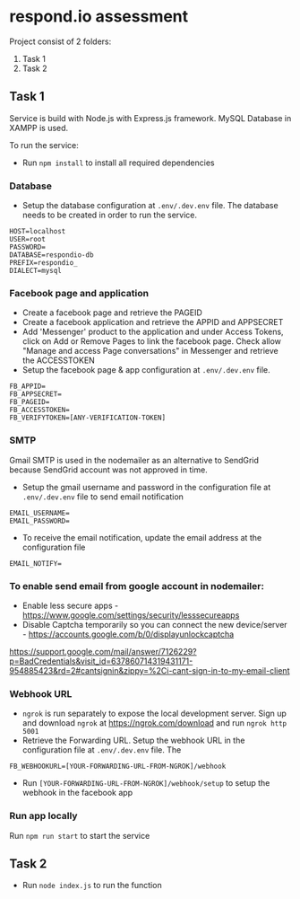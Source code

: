 # respond.io assessment

Project consist of 2 folders:
1. Task 1
2. Task 2

## Task 1
Service is build with Node.js with Express.js framework. 
MySQL Database in XAMPP is used.

To run the service:
- Run `npm install` to install all required dependencies

### Database
- Setup the database configuration at ``.env/.dev.env`` file. The database needs to be created in order to run the service.
```
HOST=localhost
USER=root
PASSWORD=
DATABASE=respondio-db
PREFIX=respondio_
DIALECT=mysql
```
### Facebook page and application
- Create a facebook page and retrieve the PAGEID
- Create a facebook application and retrieve the APPID and APPSECRET
- Add 'Messenger' product to the application and under Access Tokens, click on Add or Remove Pages to link the facebook page. Check allow "Manage and access Page conversations" in Messenger and retrieve the ACCESSTOKEN
- Setup the facebook page & app configuration at ``.env/.dev.env`` file.
```
FB_APPID=
FB_APPSECRET=
FB_PAGEID=
FB_ACCESSTOKEN=
FB_VERIFYTOKEN=[ANY-VERIFICATION-TOKEN]
```
### SMTP
Gmail SMTP is used in the nodemailer as an alternative to SendGrid because SendGrid account was not approved in time.
- Setup the gmail username and password in the configuration file at ``.env/.dev.env`` file to send email notification
```
EMAIL_USERNAME=
EMAIL_PASSWORD=
```
- To receive the email notification, update the email address at the configuration file
```
EMAIL_NOTIFY=
```
### To enable send email from google account in nodemailer:
- Enable less secure apps - https://www.google.com/settings/security/lesssecureapps
- Disable Captcha temporarily so you can connect the new device/server - https://accounts.google.com/b/0/displayunlockcaptcha

https://support.google.com/mail/answer/7126229?p=BadCredentials&visit_id=637860714319431171-954885423&rd=2#cantsignin&zippy=%2Ci-cant-sign-in-to-my-email-client

### Webhook URL
- `ngrok` is run separately to expose the local development server. Sign up and download `ngrok` at https://ngrok.com/download and run `ngrok http 5001`
- Retrieve the Forwarding URL. Setup the webhook URL in the configuration file at ``.env/.dev.env`` file. The
```
FB_WEBHOOKURL=[YOUR-FORWARDING-URL-FROM-NGROK]/webhook
```
- Run `[YOUR-FORWARDING-URL-FROM-NGROK]/webhook/setup` to setup the webhook in the facebook app

### Run app locally
Run `npm run start` to start the service

## Task 2
- Run `node index.js` to run the function
